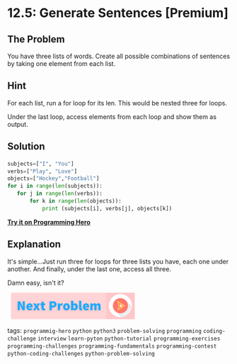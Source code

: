 # 12.5: Generate Sentences [Premium]

## The Problem
You have three lists of words. Create all possible combinations of sentences by taking one element from each list.

## Hint
For each list, run a for loop for its len. This would be nested three for loops. 

Under the last loop, access elements from each loop and show them as output.

## Solution
```python
subjects=["I", "You"]
verbs=["Play", "Love"]
objects=["Hockey","Football"]
for i in range(len(subjects)):
   for j in range(len(verbs)):
       for k in range(len(objects)):
           print (subjects[i], verbs[j], objects[k])
```
**[Try it on Programming Hero](https://play.google.com/store/apps/details?id=com.learnprogramming.codecamp)**

## Explanation
It's simple...Just run three for loops for three lists you have, each one under another. And finally, under the last one, access all three.

Damn easy, isn't it?


&nbsp;
[![Next Page](../assets/next-button.png)](../User-Submitted/Simple-Clock.md)
&nbsp;

tags:  `programmig-hero`  `python`  `python3`  `problem-solving`  `programming`  `coding-challenge`  `interview`  `learn-pyton`  `python-tutorial`  `programming-exercises`  `programming-challenges`  `programming-fundamentals`  `programming-contest`  `python-coding-challenges`  `python-problem-solving`